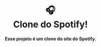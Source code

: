 <h1 align="center">
🎧<br>Clone do Spotify!
</h1>

<h4 align="center">
  Esse projeto é um clone do site do Spotify.
</h4>
